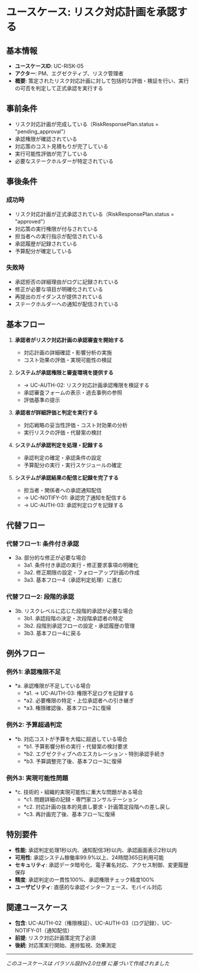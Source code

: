 # ユースケース: リスク対応計画を承認する

## 基本情報
- **ユースケースID**: UC-RISK-05
- **アクター**: PM、エグゼクティブ、リスク管理者
- **概要**: 策定されたリスク対応計画に対して包括的な評価・検証を行い、実行の可否を判定して正式承認を実行する

## 事前条件
- リスク対応計画が完成している（RiskResponsePlan.status = "pending_approval"）
- 承認権限が確認されている
- 対応策のコスト見積もりが完了している
- 実行可能性評価が完了している
- 必要なステークホルダーが特定されている

## 事後条件
### 成功時
- リスク対応計画が正式承認されている（RiskResponsePlan.status = "approved"）
- 対応策の実行権限が付与されている
- 担当者への実行指示が配信されている
- 承認履歴が記録されている
- 予算配分が確定している

### 失敗時
- 承認拒否の詳細理由がログに記録されている
- 修正が必要な項目が明確化されている
- 再提出のガイダンスが提供されている
- ステークホルダーへの通知が配信されている

## 基本フロー
1. **承認者がリスク対応計画の承認審査を開始する**
   - 対応計画の詳細確認・影響分析の実施
   - コスト効果の評価・実現可能性の検証

2. **システムが承認権限と審査環境を提供する**
   - → UC-AUTH-02: リスク対応計画承認権限を検証する
   - 承認審査フォームの表示・過去事例の参照
   - 評価基準の提示

3. **承認者が詳細評価と判定を実行する**
   - 対応戦略の妥当性評価・コスト対効果の分析
   - 実行リスクの評価・代替案の検討

4. **システムが承認判定を処理・記録する**
   - 承認判定の確定・承認条件の設定
   - 予算配分の実行・実行スケジュールの確定

5. **システムが承認結果の配信と記録を完了する**
   - 担当者・関係者への承認通知配信
   - → UC-NOTIFY-01: 承認完了通知を配信する
   - → UC-AUTH-03: 承認判定ログを記録する

## 代替フロー
### 代替フロー1: 条件付き承認
- 3a. 部分的な修正が必要な場合
  - 3a1. 条件付き承認の実行・修正要求事項の明確化
  - 3a2. 修正期限の設定・フォローアップ計画の作成
  - 3a3. 基本フロー4（承認判定処理）に進む

### 代替フロー2: 段階的承認
- 3b. リスクレベルに応じた段階的承認が必要な場合
  - 3b1. 承認段階の決定・次段階承認者の特定
  - 3b2. 段階別承認フローの設定・承認履歴の管理
  - 3b3. 基本フロー4に戻る

## 例外フロー
### 例外1: 承認権限不足
- *a. 承認権限が不足している場合
  - *a1. → UC-AUTH-03: 権限不足ログを記録する
  - *a2. 必要権限の特定・上位承認者への引き継ぎ
  - *a3. 権限確認後、基本フロー2に復帰

### 例外2: 予算超過判定
- *b. 対応コストが予算を大幅に超過している場合
  - *b1. 予算影響分析の実行・代替案の検討要求
  - *b2. エグゼクティブへのエスカレーション・特別承認手続き
  - *b3. 予算調整完了後、基本フロー3に復帰

### 例外3: 実現可能性問題
- *c. 技術的・組織的実現可能性に重大な問題がある場合
  - *c1. 問題詳細の記録・専門家コンサルテーション
  - *c2. 対応計画の抜本的見直し要求・計画策定段階への差し戻し
  - *c3. 再計画完了後、基本フロー1に復帰

## 特別要件
- **性能**: 承認判定処理1秒以内、通知配信3秒以内、承認画面表示2秒以内
- **可用性**: 承認システム稼働率99.9%以上、24時間365日利用可能
- **セキュリティ**: 承認データ暗号化、電子署名対応、アクセス制御、変更履歴保存
- **精度**: 承認判定の一貫性100%、承認権限チェック精度100%
- **ユーザビリティ**: 直感的な承認インターフェース、モバイル対応

## 関連ユースケース
- **包含**: UC-AUTH-02（権限検証）、UC-AUTH-03（ログ記録）、UC-NOTIFY-01（通知配信）
- **前提**: リスク対応計画策定完了必須
- **後続**: 対応策実行開始、進捗監視、効果測定

---
*このユースケースは パラソル設計v2.0仕様 に基づいて作成されました*

